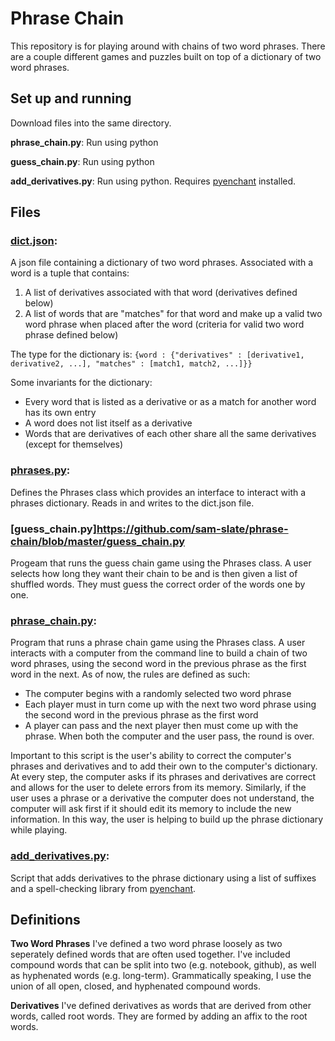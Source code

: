 # Phrase Chain

This repository is for playing around with chains of two word phrases. There are a couple different games and puzzles built on top of a dictionary of two word phrases.

## Set up and running

Download files into the same directory.

**phrase_chain.py**: Run using python

**guess_chain.py**: Run using python

**add_derivatives.py**: Run using python. Requires [pyenchant](http://pythonhosted.org/pyenchant/download.html) installed.

## Files

### [dict.json](https://github.com/sam-slate/phrase-chain/blob/master/dict.json):
A json file containing a dictionary of two word phrases. Associated with a word is a tuple that contains:
1. A list of derivatives associated with that word (derivatives defined below)
2. A list of words that are "matches" for that word and make up a valid two word phrase when placed after the word (criteria for valid two word phrase defined below)

The type for the dictionary is: `{word : {"derivatives" : [derivative1, derivative2, ...], "matches" : [match1, match2, ...]}}`

Some invariants for the dictionary:
* Every word that is listed as a derivative or as a match for another word has its own entry
* A word does not list itself as a derivative
* Words that are derivatives of each other share all the same derivatives (except for themselves)


### [phrases.py](https://github.com/sam-slate/phrase-chain/blob/master/phrases.py):
Defines the Phrases class which provides an interface to interact with a phrases dictionary. Reads in and writes to the dict.json file.

### [guess_chain.py]https://github.com/sam-slate/phrase-chain/blob/master/guess_chain.py
Progeam that runs the guess chain game using the Phrases class. A user selects how long they want their chain to be and is then given a list of shuffled words. They must guess the correct order of the words one by one. 

### [phrase_chain.py](https://github.com/sam-slate/phrase-chain/blob/master/phrase_chain.py):
Program that runs a phrase chain game using the Phrases class. A user interacts with a computer from the command line to build a chain of two word phrases, using the second word in the previous phrase as the first word in the next. As of now, the rules are defined as such:
* The computer begins with a randomly selected two word phrase
* Each player must in turn come up with the next two word phrase using the second word in the previous phrase as the first word
* A player can pass and the next player then must come up with the phrase. When both the computer and the user pass, the round is over.

Important to this script is the user's ability to correct the computer's phrases and derivatives and to add their own to the computer's dictionary. At every step, the computer asks if its phrases and derivatives are correct and allows for the user to delete errors from its memory. Similarly, if the user uses a phrase or a derivative the computer does not understand, the computer will ask first if it should edit its memory to include the new information. In this way, the user is helping to build up the phrase dictionary while playing. 

### [add_derivatives.py](https://github.com/sam-slate/phrase-chain/blob/master/add_derivatives.py):

Script that adds derivatives to the phrase dictionary using a list of suffixes and a spell-checking library from [pyenchant](http://pythonhosted.org/pyenchant/).

## Definitions

**Two Word Phrases**
I've defined a two word phrase loosely as two seperately defined words that are often used together. I've included compound words that can be split into two (e.g. notebook, github), as well as hyphenated words (e.g. long-term). Grammatically speaking, I use the union of all open, closed, and hyphenated compound words.  

**Derivatives**
I've defined derivatives as words that are derived from other words, called root words. They are formed by adding an affix to the root words.
